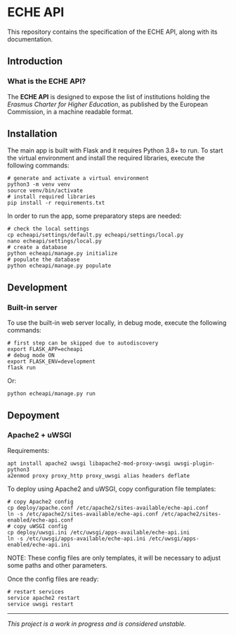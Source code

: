 # ECHE API

This repository contains the specification of the ECHE API, along with its documentation.

## Introduction

### What is the ECHE API?

The **ECHE API** is designed to expose the list of institutions holding the _Erasmus Charter for Higher Education_, as published by the European Commission, in a machine readable format.

## Installation

The main app is built with Flask and it requires Python 3.8+ to run. To start the virtual environment and install the required libraries, execute the following commands:

    # generate and activate a virtual environment
    python3 -m venv venv
    source venv/bin/activate
    # install required libraries
    pip install -r requirements.txt

In order to run the app, some preparatory steps are needed:

    # check the local settings
    cp echeapi/settings/default.py echeapi/settings/local.py
    nano echeapi/settings/local.py
    # create a database
    python echeapi/manage.py initialize
    # populate the database
    python echeapi/manage.py populate

## Development

### Built-in server

To use the built-in web server locally, in debug mode, execute the following commands:

    # first step can be skipped due to autodiscovery
    export FLASK_APP=echeapi
    # debug mode ON
    export FLASK_ENV=development
    flask run

Or:

    python echeapi/manage.py run


## Depoyment

### Apache2 + uWSGI

Requirements:

    apt install apache2 uwsgi libapache2-mod-proxy-uwsgi uwsgi-plugin-python3
    a2enmod proxy proxy_http proxy_uwsgi alias headers deflate

To deploy using Apache2 and uWSGI, copy configuration file templates:

    # copy Apache2 config
    cp deploy/apache.conf /etc/apache2/sites-available/eche-api.conf
    ln -s /etc/apache2/sites-available/eche-api.conf /etc/apache2/sites-enabled/eche-api.conf
    # copy uWSGI config
    cp deploy/uwsgi.ini /etc/uwsgi/apps-available/eche-api.ini
    ln -s /etc/uwsgi/apps-available/eche-api.ini /etc/uwsgi/apps-enabled/eche-api.ini

NOTE: These config files are only templates, it will be necessary to adjust some paths and other parameters.

Once the config files are ready:

    # restart services
    service apache2 restart
    service uwsgi restart


---

_This project is a work in progress and is considered unstable._
